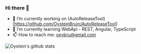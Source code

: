### Hi there 👋

- 🔭 I’m currently working on (AutoReleaseTool)[https://github.com/OysteinBruin/AutoReleaseTool]
- 🌱 I’m currently learning WebApi - REST, Angular, TypeScript
- 📫 How to reach me: oeybru@gmail.com

![Oystein's github stats](https://github-readme-stats.vercel.app/api/?username=OysteinBruin&show_icons=true&title_color=fff&icon_color=79ff97&text_color=9f9f9f&bg_color=151515)
<!--
**OysteinBruin/OysteinBruin** is a ✨ _special_ ✨ repository because its `README.md` (this file) appears on your GitHub profile.

Here are some ideas to get you started:

- 🔭 I’m currently working on ...
- 🌱 I’m currently learning ...
- 👯 I’m looking to collaborate on ...
- 🤔 I’m looking for help with ...
- 💬 Ask me about ...
- 📫 How to reach me: ...
- 😄 Pronouns: ...
- ⚡ Fun fact: ...
-->
